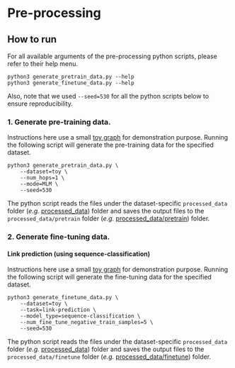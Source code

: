 # Pre-processing

## How to run

For all available arguments of the pre-processing python scripts, please refer to their help menu.
```
python3 generate_pretrain_data.py --help
python3 generate_finetune_data.py --help
```

Also, note that we used ```--seed=530``` for all the python scripts below to ensure reproducibility.

### 1. Generate pre-training data.

Instructions here use a small [toy graph](../../data/toy) for demonstration purpose. Running the following script will generate the pre-training data for the specified dataset.
```
python3 generate_pretrain_data.py \
	--dataset=toy \
	--num_hops=1 \
	--mode=MLM \
	--seed=530
```

The python script reads the files under the dataset-specific ```processed_data``` folder (*e.g.* [processed_data](../../data/toy/processed_data)) folder and saves the output files to the ```processed_data/pretrain``` folder (*e.g.* [processed_data/pretrain](../../data/toy/processed_data/pretrain)) folder.

### 2. Generate fine-tuning data.

#### Link prediction (using sequence-classification)

Instructions here use a small [toy graph](../../data/toy) for demonstration purpose. Running the following script will generate the fine-tuning data for the specified dataset.
```
python3 generate_finetune_data.py \
	--dataset=toy \
	--task=link-prediction \
	--model_type=sequence-classification \
	--num_fine_tune_negative_train_samples=5 \
	--seed=530
```

The python script reads the files under the dataset-specific ```processed_data``` folder (*e.g.* [processed_data](../../data/toy/processed_data)) folder and saves the output files to the ```processed_data/finetune``` folder (*e.g.* [processed_data/finetune](../../data/toy/processed_data/finetune)) folder.
